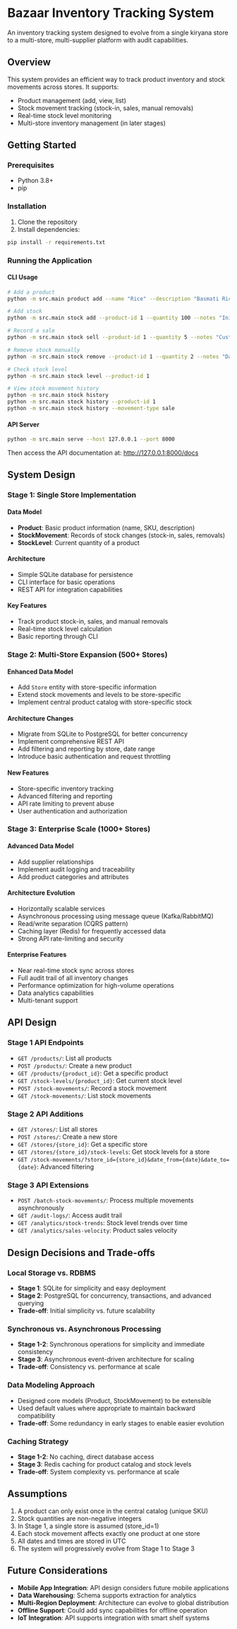 # Bazaar Inventory Tracking System

An inventory tracking system designed to evolve from a single kiryana store to a multi-store, multi-supplier platform with audit capabilities.

## Overview

This system provides an efficient way to track product inventory and stock movements across stores. It supports:

- Product management (add, view, list)
- Stock movement tracking (stock-in, sales, manual removals)
- Real-time stock level monitoring
- Multi-store inventory management (in later stages)

## Getting Started

### Prerequisites

- Python 3.8+
- pip

### Installation

1. Clone the repository
2. Install dependencies:
```bash
pip install -r requirements.txt
```

### Running the Application

#### CLI Usage

```bash
# Add a product
python -m src.main product add --name "Rice" --description "Basmati Rice 5kg" --sku "RICE-001"

# Add stock
python -m src.main stock add --product-id 1 --quantity 100 --notes "Initial stock"

# Record a sale
python -m src.main stock sell --product-id 1 --quantity 5 --notes "Customer sale"

# Remove stock manually
python -m src.main stock remove --product-id 1 --quantity 2 --notes "Damaged packaging"

# Check stock level
python -m src.main stock level --product-id 1

# View stock movement history
python -m src.main stock history
python -m src.main stock history --product-id 1
python -m src.main stock history --movement-type sale
```

#### API Server

```bash
python -m src.main serve --host 127.0.0.1 --port 8000
```

Then access the API documentation at: http://127.0.0.1:8000/docs

## System Design

### Stage 1: Single Store Implementation

#### Data Model
- **Product**: Basic product information (name, SKU, description)
- **StockMovement**: Records of stock changes (stock-in, sales, removals)
- **StockLevel**: Current quantity of a product

#### Architecture
- Simple SQLite database for persistence
- CLI interface for basic operations
- REST API for integration capabilities

#### Key Features
- Track product stock-in, sales, and manual removals
- Real-time stock level calculation
- Basic reporting through CLI

### Stage 2: Multi-Store Expansion (500+ Stores)

#### Enhanced Data Model
- Add `Store` entity with store-specific information
- Extend stock movements and levels to be store-specific
- Implement central product catalog with store-specific stock

#### Architecture Changes
- Migrate from SQLite to PostgreSQL for better concurrency
- Implement comprehensive REST API
- Add filtering and reporting by store, date range
- Introduce basic authentication and request throttling

#### New Features
- Store-specific inventory tracking
- Advanced filtering and reporting
- API rate limiting to prevent abuse
- User authentication and authorization

### Stage 3: Enterprise Scale (1000+ Stores)

#### Advanced Data Model
- Add supplier relationships
- Implement audit logging and traceability
- Add product categories and attributes

#### Architecture Evolution
- Horizontally scalable services
- Asynchronous processing using message queue (Kafka/RabbitMQ)
- Read/write separation (CQRS pattern)
- Caching layer (Redis) for frequently accessed data
- Strong API rate-limiting and security

#### Enterprise Features
- Near real-time stock sync across stores
- Full audit trail of all inventory changes
- Performance optimization for high-volume operations
- Data analytics capabilities
- Multi-tenant support

## API Design

### Stage 1 API Endpoints

- `GET /products/`: List all products
- `POST /products/`: Create a new product
- `GET /products/{product_id}`: Get a specific product
- `GET /stock-levels/{product_id}`: Get current stock level
- `POST /stock-movements/`: Record a stock movement
- `GET /stock-movements/`: List stock movements

### Stage 2 API Additions

- `GET /stores/`: List all stores
- `POST /stores/`: Create a new store
- `GET /stores/{store_id}`: Get a specific store
- `GET /stores/{store_id}/stock-levels`: Get stock levels for a store
- `GET /stock-movements/?store_id={store_id}&date_from={date}&date_to={date}`: Advanced filtering

### Stage 3 API Extensions

- `POST /batch-stock-movements/`: Process multiple movements asynchronously
- `GET /audit-logs/`: Access audit trail
- `GET /analytics/stock-trends`: Stock level trends over time
- `GET /analytics/sales-velocity`: Product sales velocity

## Design Decisions and Trade-offs

### Local Storage vs. RDBMS
- **Stage 1**: SQLite for simplicity and easy deployment
- **Stage 2**: PostgreSQL for concurrency, transactions, and advanced querying
- **Trade-off**: Initial simplicity vs. future scalability

### Synchronous vs. Asynchronous Processing
- **Stage 1-2**: Synchronous operations for simplicity and immediate consistency
- **Stage 3**: Asynchronous event-driven architecture for scaling
- **Trade-off**: Consistency vs. performance at scale

### Data Modeling Approach
- Designed core models (Product, StockMovement) to be extensible
- Used default values where appropriate to maintain backward compatibility
- **Trade-off**: Some redundancy in early stages to enable easier evolution

### Caching Strategy
- **Stage 1-2**: No caching, direct database access
- **Stage 3**: Redis caching for product catalog and stock levels
- **Trade-off**: System complexity vs. performance at scale

## Assumptions

1. A product can only exist once in the central catalog (unique SKU)
2. Stock quantities are non-negative integers
3. In Stage 1, a single store is assumed (store_id=1)
4. Each stock movement affects exactly one product at one store
5. All dates and times are stored in UTC
6. The system will progressively evolve from Stage 1 to Stage 3

## Future Considerations

- **Mobile App Integration**: API design considers future mobile applications
- **Data Warehousing**: Schema supports extraction for analytics
- **Multi-Region Deployment**: Architecture can evolve to global distribution
- **Offline Support**: Could add sync capabilities for offline operation
- **IoT Integration**: API supports integration with smart shelf systems
